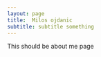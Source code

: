 ```yaml
---
layout: page
title:  Milos ojdanic
subtitle: subtitle something
---
```


This should be about me page


